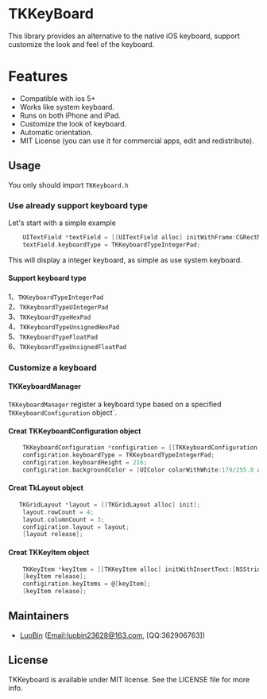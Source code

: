 TKKeyBoard
==========

This library provides an alternative to the native iOS keyboard, support customize the look and feel of the keyboard.


Features
========

* Compatible with ios 5+
* Works like system keyboard.
* Runs on both iPhone and iPad.
* Customize the look of keyboard.
* Automatic orientation.
* MIT License (you can use it for commercial apps, edit and redistribute).


## Usage

You only should import `TKKeyboard.h`

### Use already support keyboard type

Let's start with a simple example
    
```objective-c
    UITextField *textField = [[UITextField alloc] initWithFrame:CGRectMake(20, 70, 280, 44)];
    textField.keyboardType = TKKeyboardTypeIntegerPad;
```
    
This will display a integer keyboard, as simple as use system keyboard.

#### Support keyboard type

1、`TKKeyboardTypeIntegerPad`<br/>
2、`TKKeyboardTypeUIntegerPad`<br/>
3、`TKKeyboardTypeHexPad`<br/>
4、`TKKeyboardTypeUnsignedHexPad`<br/>
5、`TKKeyboardTypeFloatPad`<br/>
6、`TKKeyboardTypeUnsignedFloatPad`


### Customize a keyboard

#### TKKeyboardManager

`TKKeyboardManager` register a keyboard type based on a specified `TKKeyboardConfiguration` object`.

#### Creat TKKeyboardConfiguration object

```objective-c
    TKKeyboardConfiguration *configiration = [[TKKeyboardConfiguration alloc] init];
    configiration.keyboardType = TKKeyboardTypeIntegerPad;
    configiration.keyboardHeight = 216;
    configiration.backgroundColor = [UIColor colorWithWhite:179/255.0 alpha:1];
```

#### Creat TkLayout object

```objective-c
   TKGridLayout *layout = [[TKGridLayout alloc] init];
    layout.rowCount = 4;
    layout.columnCount = 3;
    configiration.layout = layout;
    [layout release];
```

#### Creat TKKeyItem object

```objective-c
    TKKeyItem *keyItem = [[TKKeyItem alloc] initWithInsertText:[NSString stringWithFormat:@"%d", i]];
    [keyItem release];
    configiration.keyItems = @[keyItem];
    [keyItem release];
```

## Maintainers

- [LuoBin](https://github.com/luobin23628) ([Email:luobin23628@163.com](mailto:luobin23628@163.com?subject=TKKeyboard), [QQ:362906763])

## License

TKKeyboard is available under MIT license. See the LICENSE file for more info.
